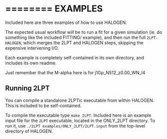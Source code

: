 ========
EXAMPLES
========

Included here are three examples of how to use HALOGEN.

The expected usual workflow will be to run a fit for a given
simulation (ie. do something like the included FITTING/ example),
and then run the full ``2LPT-HALOGEN``, which merges the 2LPT and 
HALOGEN steps, skipping the expensive intervening I/O. 

Each example is completely self-contained in its own directory,
and includes its own readme.

Just remember that the M-alpha here is for j1Gp_N512_z0.00_WN_l4


Running 2LPT
------------
You can compile a standalone 2LPTic executable from within
HALOGEN. This is included to be self-contained. 

To compile the executable type ``make 2LPT``. Included here
is an example input file for the ``2LPT`` executable, located
in the ONLY_2LPT directory. To run it, use 
``./2LPT examples/ONLY_2LPT/2LPT.input`` from the top-level
directory of HALOGEN. 
